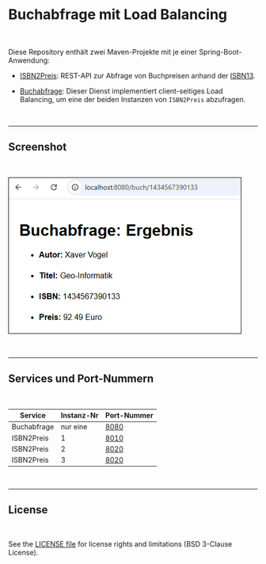 # Buchabfrage mit Load Balancing #

<br>

Diese Repository enthält zwei Maven-Projekte mit je einer Spring-Boot-Anwendung:

* [ISBN2Preis](MS2_ISBN2Preis/): REST-API zur Abfrage von Buchpreisen anhand der 
  [ISBN13](https://de.wikipedia.org/wiki/Internationale_Standardbuchnummer#ISBN-13).

* [Buchabfrage](MS1_Buchabfrage/): Dieser Dienst implementiert client-seitiges Load Balancing,
  um eine der beiden Instanzen von `ISBN2Preis` abzufragen.

<br>

---

## Screenshot ##

<br>

![Screenshot 1](screenshot_1.png)

<br>

---

## Services und Port-Nummern ##

<br>

| Service     | Instanz-Nr | Port-Nummer                   |
| ----------- | ---------- | ----------------------------- |
| Buchabfrage | nur eine   | [8080](http://localhost:8080) |
| ISBN2Preis  | 1          | [8010](http://localhost:8010) |
| ISBN2Preis  | 2          | [8020](http://localhost:8020) |
| ISBN2Preis  | 3          | [8020](http://localhost:8030) |

<br>

----

## License ##

<br>

See the [LICENSE file](LICENSE.md) for license rights and limitations (BSD 3-Clause License).

<br>
